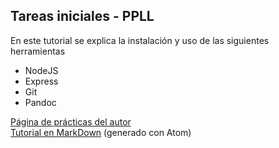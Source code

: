 Tareas iniciales - PPLL
-----------------------

En este tutorial se explica la instalación y uso de las siguientes herramientas

  * NodeJS
  * Express
  * Git
  * Pandoc 

[Página de prácticas del autor](alu0100825503.github.io)  
[Tutorial en MarkDown](http://alu0100825503.github.io/tutorial/tutorial.md.html) (generado con Atom)

